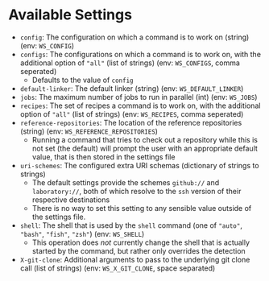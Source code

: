 # Available Settings
- `config`: The configuration on which a command is to work on (string) (env: `WS_CONFIG`)
- `configs`: The configurations on which a command is to work on, with the additional option of `"all"` (list of strings) (env: `WS_CONFIGS`, comma seperated)
	- Defaults to the value of `config`
- `default-linker`: The default linker (string) (env: `WS_DEFAULT_LINKER`)
- `jobs`: The maximum number of jobs to run in parallel (int) (env: `WS_JOBS`)
- `recipes`: The set of recipes a command is to work on, with the additional option of `"all"` (list of strings) (env: `WS_RECIPES`, comma seperated)
- `reference-repositories`: The location of the reference repositories (string) (env: `WS_REFERENCE_REPOSITORIES`)
	- Running a command that tries to check out a repository while this is not set (the default) will prompt the user with an appropriate default value, that is then stored in the settings file
- `uri-schemes`: The configured extra URI schemas (dictionary of strings to strings)
	- The default settings provide the schemes `github://` and `laboratory://`, both of which resolve to the `ssh` version of their respective destinations
	- There is no way to set this setting to any sensible value outside of the settings file.
- `shell`: The shell that is used by the `shell` command (one of `"auto"`, `"bash"`, `"fish"`, `"zsh"`) (env: `WS_SHELL`)
	- This operation does *not* currently change the shell that is actually started by the command, but rather only overrides the detection
- `X-git-clone`: Additional arguments to pass to the underlying git clone call (list of strings) (env: `WS_X_GIT_CLONE`, space separated)